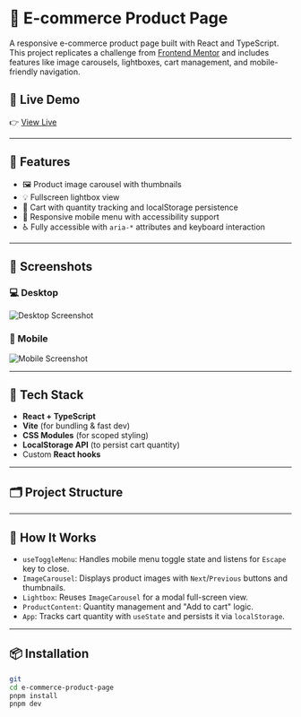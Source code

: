 # 🛒 E-commerce Product Page

A responsive e-commerce product page built with React and TypeScript. This project replicates a challenge from [Frontend Mentor](https://www.frontendmentor.io/challenges/ecommerce-product-page-UPsZ9MJp6) and includes features like image carousels, lightboxes, cart management, and mobile-friendly navigation.

## 🚀 Live Demo

👉 [View Live](https://ecommercee-product-page.netlify.app/)

---

## 🧩 Features

- 🖼️ Product image carousel with thumbnails
- 💡 Fullscreen lightbox view
- 🛒 Cart with quantity tracking and localStorage persistence
- 📱 Responsive mobile menu with accessibility support
- ♿ Fully accessible with `aria-*` attributes and keyboard interaction

---

## 📸 Screenshots

### 💻 Desktop

![Desktop Screenshot](/design/desktop-design.jpg)

### 📱 Mobile

![Mobile Screenshot](/design/mobile-design.jpg)

---

## 🧱 Tech Stack

- **React + TypeScript**
- **Vite** (for bundling & fast dev)
- **CSS Modules** (for scoped styling)
- **LocalStorage API** (to persist cart quantity)
- Custom **React hooks**

---

## 🗂️ Project Structure

---

## 🧪 How It Works

- `useToggleMenu`: Handles mobile menu toggle state and listens for `Escape` key to close.
- `ImageCarousel`: Displays product images with `Next`/`Previous` buttons and thumbnails.
- `Lightbox`: Reuses `ImageCarousel` for a modal full-screen view.
- `ProductContent`: Quantity management and "Add to cart" logic.
- `App`: Tracks cart quantity with `useState` and persists it via `localStorage`.

---

## 📦 Installation

```bash
git
cd e-commerce-product-page
pnpm install
pnpm dev
```
